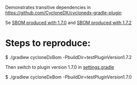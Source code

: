Demonstrates transitive dependencies in https://github.com/CycloneDX/cyclonedx-gradle-plugin

Se [SBOM produced with 1.7.0](moduleA/bom.1.7.0.xml) 
and [SBOM produced with 1.7.2](moduleA/bom.1.7.2.xml)


# Steps to reproduce:

$ ./gradlew cycloneDxBom -PbuildDir=testPluginVersion1.7.2

Then switch to plugin version 1.7.0 in [settings.gradle](settings.gradle) 

$ ./gradlew cycloneDxBom -PbuildDir=testPluginVersion1.7.0
